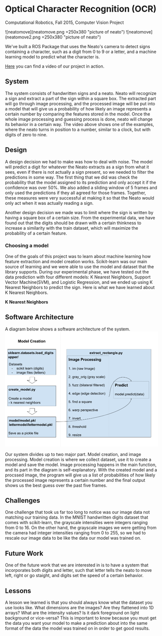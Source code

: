 # Optical Character Recognition (OCR)
Computational Robotics, Fall 2015, Computer Vision Project

![neatomove](neatomove.png =250x380 "picture of neato")
![neatomove](neatomove2.png =250x380 "picture of neato")

We've built a ROS Package that uses the Neato's camera to detect signs containing a character, such as a digit from 0 to 9 or a letter, and a machine learning model to predict what the character is.

<a href="https://www.youtube.com/watch?v=1gujZN9T9l8" target="_blank">Here</a> you can find a video of our project in action.

## System 
The system consists of handwritten signs and a neato. Neato will recognize a sign and extract a part of the sign within a square box. The extracted part will go through image processing, and the processed image will be put into a model that will give us a probability of how likely an image represents a certain number by comparing the features stored in the model. Once the whole image processing and guessing process is done, neato will change its behavior in a certain way. The video above shows one of the examples, where the neato turns in position to a number, similar to a clock, but with digits of zero to nine. 

## Design
A design decision we had to make was how to deal with noise. The model will predict a digit for whatever the Neato extracts as a sign from what it sees, even if there is not actually a sign present, so we needed to filter the predictions in some way. The first thing that we did was check the probability that the model assigned to its prediction and only accept it if the confidence was over 50%. We also added a sliding window of 5 frames and only used the predictions if they all agreed for those frames. Together, these measures were very successful at making it so that the Neato would only act when it was actually reading a sign.

Another design decision we made was to limit where the sign is written by having a square box of a certain size. From the experimental data, we have found out that the digits should be drawn with a certain thinkness to increase a similarity with the train dataset, which will maximize the probability of a certain feature. 

### Choosing a model
One of the goals of this project was to learn about machine learning how feature extraction and model creation works. Scikit-learn was our main source of learning and we were able to use the model and dataset that the library supports. During our experimental phase, we have tested out the data prediction with four different models: K Nearest Neighbors, Support Vector Machine(SVM), and Logistic Regression, and we ended up using K Nearest Neighbors to predict the sign. Here is what we have learned about K Nearest Neighbors. 

**K Nearest Neighbors**


## Software Architecture
A diagram below shows a software architecture of the system.
![software_architecture](compvision_system.png "software architecture of the project.")

Our system divides up to two major part. Model creation, and image processing. Model creation is where we collect dataset, use it to create a model and save the model. Image processing happens in the main function, and its part in the diagram is self-explanatory. With the created model and a procssed image, the program will give us a list of probabilities of how likely the processed image represents a certain number and the final output shows us the best guess over the past five frames.

## Challenges
One challenge that took us far too long to notice was our image data not matching our training data. In the MNIST handwritten digits dataset that comes with scikit-learn, the grayscale intensities were integers ranging from 0 to 16. On the other hand, the grayscale images we were getting from the camera had integer intensities ranging from 0 to 255, so we had to rescale our image data to be like the data our model was trained on.

## Future Work
One of the future work that we are interested in is to have a system that incorporates both digits and letter, such that letter tells the neato to move left, right or go staight, and digits set the speed of a certain behavior. 

## Lessons
A lesson we learned is that you should always know what the dataset you use looks like. What dimensions are the images? Are they flattened into 1D arrays? What are the intensity values? Is it dark foreground on light background or vice-versa? This is important to know because you must get the data you want your model to make a prediction about into the same format of the data the model was trained on in order to get good results.

